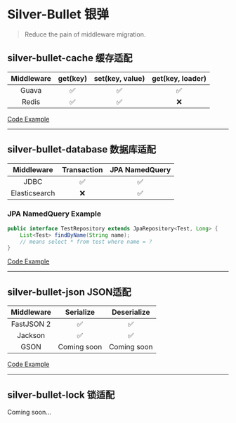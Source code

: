 # Silver-Bullet 银弹
> Reduce the pain of middleware migration.

## silver-bullet-cache 缓存适配
| Middleware |  get(key)  |  set(key, value)  |  get(key, loader)  |  
|:----------:|:----------:|:-----------------:|:------------------:|
|   Guava    |     ✅      |         ✅         |         ✅          |
|   Redis    |     ✅      |         ✅         |         ❌          |

[Code Example](https://github.com/wellCh4n/silver-bullet/blob/main/silver-bullet-test/src/test/java/com/github/wellch4n/silver/bullet/test/CacheTest.java)

---

## silver-bullet-database 数据库适配
|  Middleware   | Transaction | JPA NamedQuery |
|:-------------:|:-----------:|:--------------:|
|     JDBC      |      ✅      |       ✅        |
| Elasticsearch |      ❌      |       ✅        |
### JPA NamedQuery Example
```java
public interface TestRepository extends JpaRepository<Test, Long> {
    List<Test> findByName(String name);
    // means select * from test where name = ?
}
```
[Code Example](https://github.com/wellCh4n/silver-bullet/blob/main/silver-bullet-test/src/test/java/com/github/wellch4n/silver/bullet/test/DatabaseTest.java)

---
## silver-bullet-json JSON适配
| Middleware |  Serialize  | Deserialize |
|:----------:|:-----------:|:-----------:|
| FastJSON 2 |      ✅      |      ✅      |
|  Jackson   |      ✅      |      ✅      |
|    GSON    | Coming soon | Coming soon |

[Code Example](https://github.com/wellCh4n/silver-bullet/blob/main/silver-bullet-test/src/test/java/com/github/wellch4n/silver/bullet/test/JSONTest.java)

---
## silver-bullet-lock 锁适配
Coming soon...